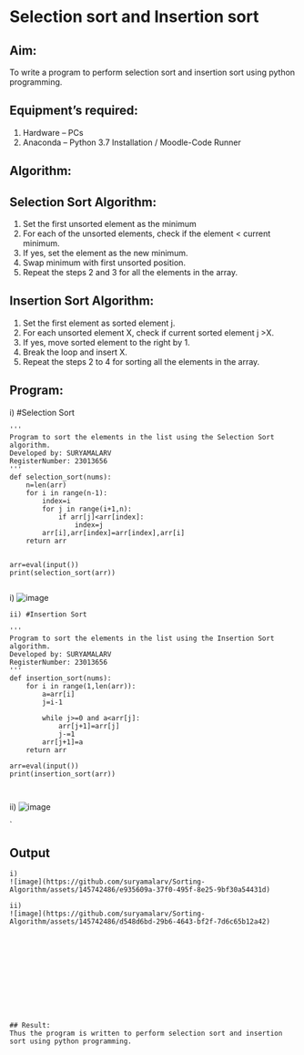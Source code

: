 # Selection sort and Insertion sort
## Aim:
To write a program to perform selection sort and insertion sort using python programming.
## Equipment’s required:
1.	Hardware – PCs
2.	Anaconda – Python 3.7 Installation / Moodle-Code Runner
## Algorithm:
## Selection Sort Algorithm:
1.	Set the first unsorted element as the minimum
2.	For each of the unsorted elements, check if the element < current minimum.
3.	If yes, set the element as the new minimum.
4.	Swap minimum with first unsorted position.
5.	Repeat the steps 2 and 3 for all the elements in the array.
## Insertion Sort Algorithm:
1.	Set the first element as sorted element j.
2.	For each unsorted element X, check if current sorted element j >X.
3.	If yes, move sorted element to the right by 1.
4.	Break the loop and insert X.
5.	Repeat the steps 2 to 4 for sorting all the elements in the array.
## Program:
i)	#Selection Sort
```
''' 
Program to sort the elements in the list using the Selection Sort algorithm.
Developed by: SURYAMALARV
RegisterNumber: 23013656
'''
def selection_sort(nums):
    n=len(arr)
    for i in range(n-1):
        index=i
        for j in range(i+1,n):
            if arr[j]<arr[index]:
                index=j
        arr[i],arr[index]=arr[index],arr[i]
    return arr
    
    
arr=eval(input())
print(selection_sort(arr))
    
```
i)
![image](https://github.com/suryamalarv/Sorting-Algorithm/assets/145742486/c3f95a15-92d7-48b9-83dd-b8cb8815b86e)






```
ii)	#Insertion Sort

```


```
''' 
Program to sort the elements in the list using the Insertion Sort algorithm.
Developed by: SURYAMALARV
RegisterNumber: 23013656
'''
def insertion_sort(nums):
    for i in range(1,len(arr)):
        a=arr[i]
        j=i-1
        
        while j>=0 and a<arr[j]:
            arr[j+1]=arr[j]
            j-=1
        arr[j+1]=a
    return arr
    
arr=eval(input())
print(insertion_sort(arr))
    


```
ii)
![image](https://github.com/suryamalarv/Sorting-Algorithm/assets/145742486/2cfb6b06-14c5-49af-bab9-055977485a6c)


`


    






## Output
```
i)
![image](https://github.com/suryamalarv/Sorting-Algorithm/assets/145742486/e935609a-37f0-495f-8e25-9bf30a54431d)

ii)
![image](https://github.com/suryamalarv/Sorting-Algorithm/assets/145742486/d548d6bd-29b6-4643-bf2f-7d6c65b12a42)












## Result:
Thus the program is written to perform selection sort and insertion sort using python programming.
